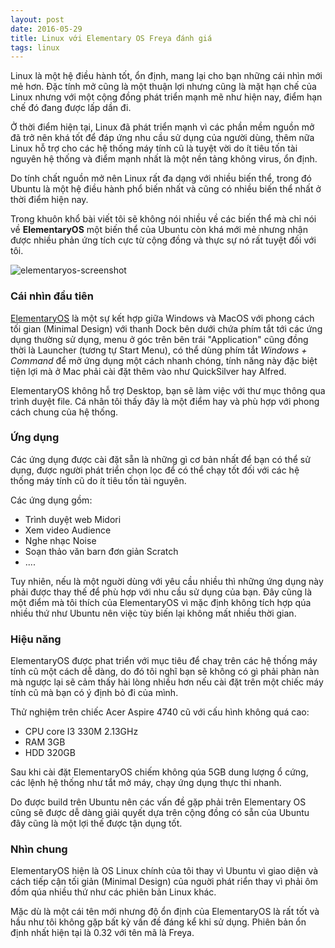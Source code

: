 ```yaml
---
layout: post
date: 2016-05-29
title: Linux với Elementary OS Freya đánh giá
tags: linux
---
```

Linux là một hệ điều hành tốt, ổn định, mang lại cho bạn những cái nhìn mới mẻ hơn. Đặc tính mở cũng là một thuận lợi nhưng cũng là mặt hạn chế của Linux nhưng với một cộng đồng phát triển mạnh mẽ như hiện nay, điểm hạn chế đó đang được lấp dần đi.

Ở thời điểm hiện tại, Linux đã phát triển mạnh vì các phần mềm nguồn mở đã trở nên khá tốt để đáp ứng nhu cầu sử dụng của người dùng, thêm nữa Linux hỗ trợ cho các hệ thống máy tính cũ là tuyệt vời do ít tiêu tốn tài nguyên hệ thống và điểm mạnh nhất là một nền tảng không virus, ổn định.

Do tính chất nguồn mở nên Linux rất đa dạng với nhiều biến thể, trong đó Ubuntu là một hệ điều hành phổ biến nhất và cũng có nhiều biến thể nhất ở thời điểm hiện nay. 

Trong khuôn khổ bài viết tôi sẽ không nói nhiều về các biến thể mà chỉ nói về **ElementaryOS** một biến thể của Ubuntu còn khá mới mẻ nhưng nhận được nhiều phản ứng tích cực từ cộng đồng và thực sự nó rất tuyệt đối với tôi.

![elementaryos-screenshot](https://cloud.githubusercontent.com/assets/19565657/15644520/b5435abc-267d-11e6-95f5-b283b185d403.png)

### Cái nhìn đầu tiên

[ElementaryOS](http://elementary.io/) là một sự kết hợp giữa Windows và MacOS với phong cách tối gian (Minimal Design) với thanh Dock bên dưới chứa phím tắt tới các ứng dụng thường sử dụng, menu ở góc trên bên trái "Application" cũng đồng thời là Launcher (tương tự Start Menu), có thể dùng phím tắt *Windows + Command* để mở ứng dụng một cách nhanh chóng, tính năng này đặc biệt tiện lợi mà ở Mac phải cài đặt thêm vào như QuickSilver hay Alfred.

ElementaryOS không hỗ trợ Desktop, bạn sẽ làm việc với thư mục thông qua trình duyệt file. Cá nhân tôi thấy đây là một điểm hay và phù hợp với phong cách chung của hệ thống.

### Ứng dụng

Các ứng dụng được cài đặt sẵn là những gì cơ bản nhất để bạn có thể sử dụng, được người phát triển chọn lọc để có thể chạy tốt đối với các hệ thống máy tính cũ do ít tiêu tốn tài nguyên. 

Các ứng dụng gồm:

 - Trình duyệt web Midori
 - Xem video Audience
 - Nghe nhạc Noise
 - Soạn thảo văn barn đơn giản Scratch 
 - ....

Tuy nhiên, nếu là một nguời dùng với yêu cầu nhiều thì những ứng dụng này phải được thay thế để phù hợp với nhu cầu sử dụng của bạn. Đây cũng là một điểm mà tôi thích của ElementaryOS vì mặc định không tích hợp qúa nhiều thứ như Ubuntu nên việc tùy biến lại không mất nhiều thời gian.

### Hiệu năng

ElementaryOS được phat triển với mục tiêu để chaỵ trên các hệ thống máy tính cũ một cách dễ dàng, do đó tôi nghĩ bạn sẽ không có gì phải phàn nàn mà ngược lại sẽ cảm thấy hài lòng nhiều hơn nếu cài đặt trên một chiếc máy tính cũ mà bạn có ý định bỏ đi của mình. 

Thử nghiệm trên chiếc Acer Aspire 4740 cũ với cấu hình không quá cao:

 - CPU core I3 330M 2.13GHz
 - RAM 3GB
 - HDD 320GB

Sau khi cài đặt ElementaryOS chiếm không qúa 5GB dung lượng ổ cứng, các lệnh hệ thống như tắt mở máy, chạy ứng dụng thực thi nhanh.

Do được build trên Ubuntu nên các vấn đề gặp phải trên Elementary OS cũng sẽ được dễ dàng giải quyết dựa trên cộng đồng có sẵn của Ubuntu đây cũng là một lợi thế được tận dụng tốt.

### Nhìn chung

ElementaryOS hiện là OS Linux chính của tôi thay vì Ubuntu vì giao diện và cách tiếp cận tối giản (Minimal Design) của nguời phát riển thay vì phải ôm đồm qúa nhiều thứ như các phiên bản Linux khác. 

Mặc dù là một cái tên mới nhưng độ ổn định của ElementaryOS là rất tốt và hầu như tôi không gặp bất kỳ vấn đề đáng kể khi sử dụng. Phiên bản ổn định nhất hiện tại là 0.32 với tên mã là Freya.

